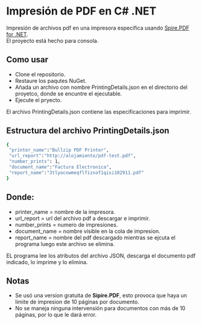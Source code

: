 # Impresión de PDF en C# .NET
Impresión de archivos pdf en una impresora especifica usando [Spire.PDF for .NET](https://www.jianshu.com/go-wild?ac=2&url=https%3A%2F%2Fwww.e-iceblue.cn%2FDownloads%2FSpire-PDF-NET.html). \
El proyecto está hecho para consola.

## Como usar
* Clone el repositorio.
* Restaure los paqutes NuGet.
* Añada un archivo con nombre PrintingDetails.json en el directorio del proyetco, donde se encuntre el ejecutable.
* Ejecute el pryecto.

El archivo PrintingDetails.json contiene las especificaciones para imprimir.

## Estructura del archivo PrintingDetails.json
```bash
{
 "printer_name":"Bullzip PDF Printer", 
 "url_report":"http://alojamiento/pdf-test.pdf", 
 "number_prints": 1, 
 "document_name":"Factura Electronica", 
 "report_name":"3tlyocowmeqflfizsof1qixi102911.pdf" 
}
```
## Donde:
* printer_name = nombre de la impresora.
* url_report = url del archivo pdf a descargar e imprimir.
* number_prints = numero de impresiones.
* document_name = nombre visible en la cola de impresion.
* report_name = nombre del pdf descargado mientras se ejcuta el programa luego este archivo se elimina.
 
EL programa lee los atributos del archivo JSON, descarga el documento pdf indicado, lo imprime y lo elimina. 

## Notas
* Se usó una version gratuita de **Sipire.PDF**, esto provoca que haya un limite de impresion de 10 páginas por documento.
* No se maneja ninguna intervensión para documentos con más de 10 páginas, por lo que le dará error.

